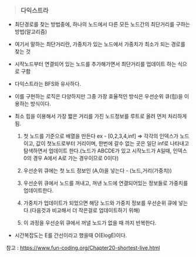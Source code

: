 > ### 다익스트라

- 최단경로를 찾는 방법중에, 하나의 노드에서 다른 모든 노드간의 최단거리를 구하는 방법(알고리즘)

- 여기서 말하는 최단거리란, 가중치가 있는 노드에서 가중치가 최소가 되는 경로를 찾는 것

- 시작노드부터 연결되어 있는 노드를 추가해가면서 최단거리를 업데이트 하는 식으로 구함

- 다익스트라는 BFS와 유사하다.

- 이를 구현하는 로직은 다양하지만 그중 가장 효율적인 방식은 우선순위 큐(힙)을 이용하는 방식이다.

- 최소 힙을 이용해서 가장 짧은 거리를 가진 노드정보를 루트로 올려 먼저 처리하게 됨.

  1. 첫 노드를 기준으로 배열을 만든다
     ex - [0,2,3,4,inf] => 각각의 인덱스가 노드이고, 값이 첫노드로부터 거리이며, 한번에 갈수 없는 곳은 일단 inf로 나타내고 탐색하면서 업데이트 한다.(노드가 ABCDE가 있고 시작노드가 A일때, 인덱스 0의 경우 A에서 A로 가는 경우이므로 0이다)

  2. 우선순위 큐에는 첫 노드 정보인 (A,0)을 넣는다 - (노드,거리(가중치))

  3. 우선순위 큐에서 노드를 꺼내고, 꺼낸 노드에 연결되어있는 정보들로 가중치를 업데이트한다.

  4. 가중치가 업데이트가 되었으면 해당 노드와 가중치 정보를 우선순위 큐에 넣는다.(다음것과 비교해서 더 작은걸로 업데이트하기 위해)

  5. 이 과정을 우선순위 큐에서 꺼낼 노드가 없을 때 까지 반복한다.

- 시간복잡도는 E를 간선이라고 했을때 O(ElogE)이다.

참고 : https://www.fun-coding.org/Chapter20-shortest-live.html
